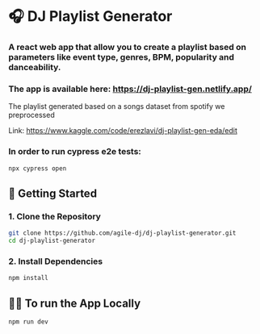 # 🎧 DJ Playlist Generator

### A react web app that allow you to create a playlist based on parameters like event type, genres, BPM, popularity and danceability.

### The app is available here: https://dj-playlist-gen.netlify.app/

The playlist generated based on a songs dataset from spotify we preprocessed 

Link: https://www.kaggle.com/code/erezlavi/dj-playlist-gen-eda/edit

### In order to run cypress e2e tests:
```bash
npx cypress open
```

## 🚀 Getting Started

### 1. Clone the Repository
```bash
git clone https://github.com/agile-dj/dj-playlist-generator.git
cd dj-playlist-generator
```

### 2. Install Dependencies
```bash
npm install
```

## 🧑‍💻 To run the App Locally

```bash
npm run dev
```
